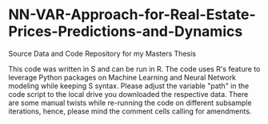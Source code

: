 # NN-VAR-Approach-for-Real-Estate-Prices-Predictions-and-Dynamics
Source Data and Code Repository for my Masters Thesis

This code was written in S and can be run in R. The code uses R's feature to leverage Python packages on Machine Learning and Neural Network modeling while keeping S syntax.
Please adjust the variable "path" in the code script to the local drive you downloaded the respective data.
There are some manual twists while re-running the code on different subsample iterations, hence, please mind the comment cells calling for amendments.
